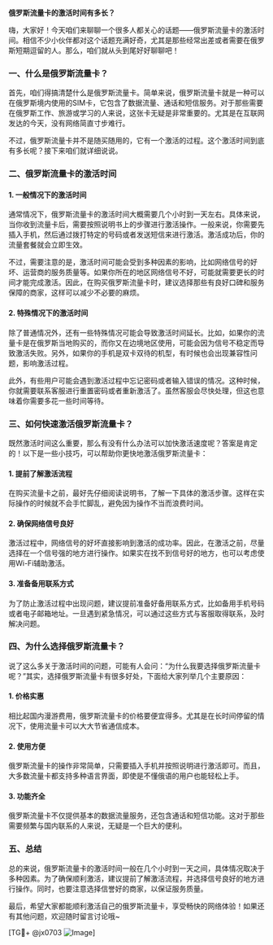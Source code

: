 **俄罗斯流量卡的激活时间有多长？**

嗨，大家好！今天咱们来聊聊一个很多人都关心的话题——俄罗斯流量卡的激活时间。相信不少小伙伴都对这个话题充满好奇，尤其是那些经常出差或者需要在俄罗斯短期逗留的人。那么，咱们就从头到尾好好聊聊吧！

### 一、什么是俄罗斯流量卡？

首先，咱们得搞清楚什么是俄罗斯流量卡。简单来说，俄罗斯流量卡就是一种可以在俄罗斯境内使用的SIM卡，它包含了数据流量、通话和短信服务。对于那些需要在俄罗斯工作、旅游或学习的人来说，这张卡无疑是非常重要的。尤其是在互联网发达的今天，没有网络简直寸步难行。

不过，俄罗斯流量卡并不是随买随用的，它有一个激活的过程。这个激活时间到底有多长呢？接下来咱们就详细说说。

### 二、俄罗斯流量卡的激活时间

#### 1. 一般情况下的激活时间

通常情况下，俄罗斯流量卡的激活时间大概需要几个小时到一天左右。具体来说，当你收到流量卡后，需要按照说明书上的步骤进行激活操作。一般来说，你需要先插入手机，然后通过拨打特定的号码或者发送短信来进行激活。激活成功后，你的流量套餐就会立即生效。

不过，需要注意的是，激活时间可能会受到多种因素的影响，比如网络信号的好坏、运营商的服务质量等。如果你所在的地区网络信号不好，可能就需要更长的时间才能完成激活。因此，在购买俄罗斯流量卡时，建议选择那些有良好口碑和服务保障的商家，这样可以减少不必要的麻烦。

#### 2. 特殊情况下的激活时间

除了普通情况外，还有一些特殊情况可能会导致激活时间延长。比如，如果你的流量卡是在俄罗斯当地购买的，而你又在边境地区使用，可能会因为信号不稳定而导致激活失败。另外，如果你的手机是双卡双待的机型，有时候也会出现兼容性问题，影响激活过程。

此外，有些用户可能会遇到激活过程中忘记密码或者输入错误的情况。这种时候，你就需要联系客服进行重置密码或者重新激活了。虽然客服会尽快处理，但这也意味着你需要多花一些时间等待。

### 三、如何快速激活俄罗斯流量卡？

既然激活时间这么重要，那么有没有什么办法可以加快激活速度呢？答案是肯定的！以下是一些小技巧，可以帮助你更快地激活俄罗斯流量卡：

#### 1. 提前了解激活流程

在购买流量卡之前，最好先仔细阅读说明书，了解一下具体的激活步骤。这样在实际操作的时候就不会手忙脚乱，避免因为操作不当而浪费时间。

#### 2. 确保网络信号良好

激活过程中，网络信号的好坏直接影响到激活的成功率。因此，在激活之前，尽量选择在一个信号强的地方进行操作。如果实在找不到信号好的地方，也可以考虑使用Wi-Fi辅助激活。

#### 3. 准备备用联系方式

为了防止激活过程中出现问题，建议提前准备好备用联系方式，比如备用手机号码或者电子邮箱地址。一旦遇到紧急情况，可以通过这些方式与客服取得联系，及时解决问题。

### 四、为什么选择俄罗斯流量卡？

说了这么多关于激活时间的问题，可能有人会问：“为什么我要选择俄罗斯流量卡呢？”其实，选择俄罗斯流量卡有很多好处，下面给大家列举几个主要原因：

#### 1. 价格实惠

相比起国内漫游费用，俄罗斯流量卡的价格要便宜得多。尤其是在长时间停留的情况下，使用流量卡可以大大节省通信成本。

#### 2. 使用方便

俄罗斯流量卡的操作非常简单，只需要插入手机并按照说明进行激活即可。而且，大多数流量卡都支持多种语言界面，即使是不懂俄语的用户也能轻松上手。

#### 3. 功能齐全

俄罗斯流量卡不仅提供基本的数据流量服务，还包含通话和短信功能。这对于那些需要频繁与国内联系的人来说，无疑是一个巨大的便利。

### 五、总结

总的来说，俄罗斯流量卡的激活时间一般在几个小时到一天之间，具体情况取决于多种因素。为了确保顺利激活，建议提前了解激活流程，并选择信号良好的地方进行操作。同时，也要注意选择信誉好的商家，以保证服务质量。

最后，希望大家都能顺利激活自己的俄罗斯流量卡，享受畅快的网络体验！如果还有其他问题，欢迎随时留言讨论哦~

[TG💪+ @jx0703 ![Image](https://github.com/user-attachments/assets/dbca1d08-cadb-493c-b0ec-ad6f7a83f270)]